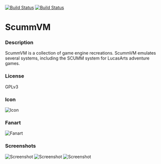 [![Build Status](https://travis-ci.org/kodi-game/game.libretro.scummvm.svg?branch=master)](https://travis-ci.org/kodi-game/game.libretro.scummvm)
[![Build Status](https://ci.appveyor.com/api/projects/status/github/kodi-game/game.libretro.scummvm?svg=true)](https://ci.appveyor.com/project/kodi-game/game-libretro-scummvm)

# ScummVM

### Description

ScummVM is a collection of game engine recreations. ScummVM emulates several systems, including the SCUMM system for LucasArts adventure games.

### License

GPLv3

### Icon

![Icon](game.libretro.scummvm/resources/icon.png)

### Fanart

![Fanart](game.libretro.scummvm/resources/fanart.jpg)

### Screenshots

![Screenshot](game.libretro.scummvm/resources/screenshot-01.jpg)
![Screenshot](game.libretro.scummvm/resources/screenshot-02.jpg)
![Screenshot](game.libretro.scummvm/resources/screenshot-03.jpg)
